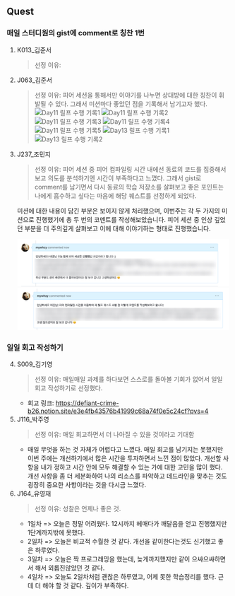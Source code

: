 ## Quest

### 매일 스터디원의 gist에 comment로 칭찬 1번

1. K013\_김준서
   > 선정 이유:
2. J063\_김준서
   > 선정 이유: 피어 세션을 통해서만 이야기를 나누면 상대방에 대한 칭찬이 휘발될 수 있다. 그래서 미션마다 좋았던 점을 기록해서 남기고자 했다.
   ![Day11 릴프 수행 기록1](https://github.com/user-attachments/assets/914064da-eb7e-4bf5-bfef-bef6aa07f624)
   ![Day11 릴프 수행 기록2](https://github.com/user-attachments/assets/124c3016-15c0-44d7-9aba-445dfb9c7bc2)
   ![Day11 릴프 수행 기록3](https://github.com/user-attachments/assets/5ec3a8c1-106b-459b-932c-f03168c80a91)
   ![Day11 릴프 수행 기록4](https://github.com/user-attachments/assets/c3133b3e-b918-4a8c-94b7-6d3bcdfb2dbf)
   ![Day11 릴프 수행 기록5](https://github.com/user-attachments/assets/0d43062e-bf84-49d6-b4b8-c3b94b612e25)
   ![Day13 릴프 수행 기록1](https://github.com/user-attachments/assets/dae8fe9f-3e7a-4a6e-b2e2-61af0289bc3f)
   ![Day13 릴프 수행 기록2](https://github.com/user-attachments/assets/9db166fb-5455-4fdd-a8c4-5874a8dc3572)

3. J237\_조민지

   > 선정 이유: 피어 세션 중 피어 컴파일링 시간 내에선 동료의 코드를 집중해서 보고 의도를 분석하기엔 시간이 부족하다고 느꼈다. 그래서 gist로 comment를 남기면서 다시 동료의 학습 저장소를 살펴보고 좋은 포인트는 나에게 흡수하고 싶다는 마음에 해당 퀘스트를 선정하게 되었다.

   미션에 대한 내용이 담긴 부분은 보이지 않게 처리했으며, 이번주는 각 두 가지의 미션으로 진행했기에 총 두 번의 코멘트를 작성해보았습니다.
   피어 세션 중 인상 깊었던 부분을 더 주의깊게 살펴보고 이헤 대해 이야기하는 형태로 진행했습니다.

   ![J237 릴프 수행 기록1](images/28BC5159-DF55-4261-9D9F-8C6074E2A985.jpeg)
   ![J237 릴프 수행 기록2](images/8CBFF17B-AA29-4E42-A63D-D2DFF0C5A6A9.jpeg)

### 일일 회고 작성하기

4. S009\_김기영
   > 선정 이유: 매일매일 과제를 하다보면 스스로를 돌아볼 기회가 없어서 일일 회고 작성하기로 선정했다.
   - 회고 링크: https://defiant-crime-b26.notion.site/e3e4fb43576b41999c68a74f0e5c24cf?pvs=4
5. J116\_박주영
   > 선정 이유: 매일 회고하면서 더 나아질 수 있을 것이라고 기대함
   - 매일 무엇을 하는 것 자체가 어렵다고 느꼈다.
매일 회고를 남기지는 못했지만 이번 주에는 개선하기에서 많은 시간을 투자하면서 느낀 점이 많았다.
개선할 사항을 내가 정하고 시간 안에 모두 해결할 수 있는 가에 대한 고민을 많이 했다. 개선 사항을 좀 더 세분화하여 나의 리소스를 파악하고 데드라인을 맞추는 것도 굉장히 중요한 사항이라는 것을 다시금 느꼈다.
6. J164\_유영재
   > 선정 이유: 성찰은 언제나 좋은 것.
   * 1일차 => 오늘은 정말 어려웠다. 12시까지 헤매다가 깨달음을 얻고 진행했지만 1단계까지밖에 못했다.
   * 2일차 => 오늘은 비교적 수월한 것 같다. 개선을 같이한다는것도 신기했고 좋은 하루였다.
   * 3일차 => 오늘은 짝 프로그래밍을 했는데, 늦게까지했지만 같이 으쌰으쌰하면서 해서 외롭진않았던 것 같다.
   * 4일차 => 오늘도 2일차처럼 괜찮은 하루였고, 어제 못한 학습정리를 했다. 근데 더 해야 할 것 같다. 깊이가 부족하다.
